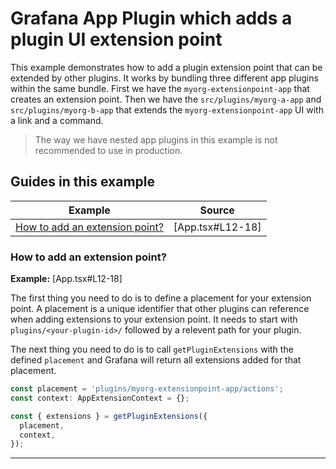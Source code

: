 # Grafana App Plugin which adds a plugin UI extension point

This example demonstrates how to add a plugin extension point that can be extended by other plugins. It works by bundling three different app plugins within the same bundle. First we have the `myorg-extensionpoint-app` that creates an extension point. Then we have the `src/plugins/myorg-a-app` and `src/plugins/myorg-b-app` that extends the `myorg-extensionpoint-app` UI with a link and a command.

> The way we have nested app plugins in this example is not recommended to use in production.

## Guides in this example

| **Example**                                                      | **Source**       |
| ---------------------------------------------------------------- | ---------------- |
| [How to add an extension point?](#how-to-add-an-extension-point) | [App.tsx#L12-18] |

### How to add an extension point?

**Example:** [App.tsx#L12-18]

The first thing you need to do is to define a placement for your extension point. A placement is a unique identifier that other plugins can reference when adding extensions to your extension point. It needs to start with `plugins/<your-plugin-id>/` followed by a relevent path for your plugin.

The next thing you need to do is to call `getPluginExtensions` with the defined `placement` and Grafana will return all extensions added for that placement.

```typescript
const placement = 'plugins/myorg-extensionpoint-app/actions';
const context: AppExtensionContext = {};

const { extensions } = getPluginExtensions({
  placement,
  context,
});
```

---
